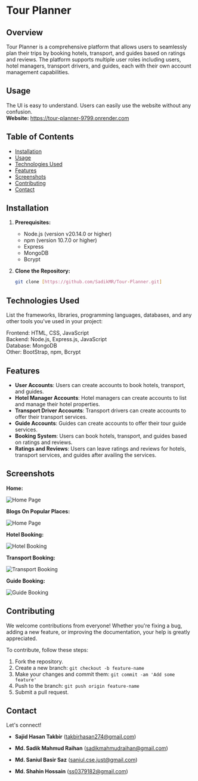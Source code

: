 # Tour Planner

## Overview
Tour Planner is a comprehensive platform that allows users to seamlessly plan their trips by booking hotels, transport, and guides based on ratings and reviews. The platform supports multiple user roles including users, hotel managers, transport drivers, and guides, each with their own account management capabilities.

## Usage
The UI is easy to understand. Users can easily use the website without any confusion.  
**Website:** https://tour-planner-9799.onrender.com

## Table of Contents

- [Installation](#installation)
- [Usage](#usage)
- [Technologies Used](#technologies-used)
- [Features](#features)
- [Screenshots](#screenshots)
- [Contributing](#contributing)
- [Contact](#contact)

## Installation

1. **Prerequisites:**
   - Node.js (version v20.14.0 or higher)
   - npm (version 10.7.0 or higher)
   - Express
   - MongoDB
   - Bcrypt

2. **Clone the Repository:**

   ```bash
   git clone [https://github.com/SadikMR/Tour-Planner.git]

## Technologies Used
List the frameworks, libraries, programming languages, databases, and any other tools you've used in your project:

Frontend: HTML, CSS, JavaScript  
Backend: Node.js, Express.js, JavaScript  
Database: MongoDB  
Other: BootStrap, npm, Bcrypt  


## Features
- **User Accounts**: Users can create accounts to book hotels, transport, and guides.
- **Hotel Manager Accounts**: Hotel managers can create accounts to list and manage their hotel properties.
- **Transport Driver Accounts**: Transport drivers can create accounts to offer their transport services.
- **Guide Accounts**: Guides can create accounts to offer their tour guide services.
- **Booking System**: Users can book hotels, transport, and guides based on ratings and reviews.
- **Ratings and Reviews**: Users can leave ratings and reviews for hotels, transport services, and guides after availing the services.

## Screenshots  
**Home:**  

![Home Page](/screenshots/Home.png)  

**Blogs On Popular Places:**  

![Home Page](/screenshots/blog.png)  

**Hotel Booking:**  

![Hotel Booking](/screenshots/Hotel.png)  

**Transport Booking:**  

![Transport Booking](screenshots/Transport.png)  

**Guide Booking:**  

![Guide Booking](/screenshots/Guide.png)  

## Contributing

We welcome contributions from everyone! Whether you're fixing a bug, adding a new feature, or improving the documentation, your help is greatly appreciated.  
  
To contribute, follow these steps:  

1. Fork the repository.
2. Create a new branch: `git checkout -b feature-name`
3. Make your changes and commit them: `git commit -am 'Add some feature'`
4. Push to the branch: `git push origin feature-name`
5. Submit a pull request.


## Contact

Let's connect!

- **Sajid Hasan Takbir** (<a href="mailto:takbirhasan274@gmail.com">takbirhasan274@gmail.com</a>)  

- **Md. Sadik Mahmud Raihan** (<a href="mailto:sadikmahmudraihan@gmail.com">sadikmahmudraihan@gmail.com</a>)  

- **Md. Saniul Basir Saz** (<a href="mailto:saniul.cse.just@gmail.com">saniul.cse.just@gmail.com</a>)   

- **Md. Shahin Hossain** (<a href="mailto:ss0379182@gmail.com">ss0379182@gmail.com</a>)  





